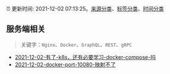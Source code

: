 :alarm_clock: 更新时间: 2021-12-02 07:13:25。[来源分类](../README.md)、[标签分类](../TAGS.md)、[时间分类](../TIMELINE.md)

## 服务端相关


> 关键字：`Nginx`、`Docker`、`GraphQL`、`REST`、`gRPC`



- [2021-12-02-有了-k8s，还有必要学习-docker-compose-吗](https://www.v2ex.com/t/819526) 
- [2021-12-02-docker-port-10080-映射不了](https://www.v2ex.com/t/819514) 